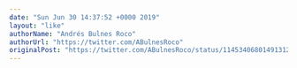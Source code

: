 ```yaml
---
date: "Sun Jun 30 14:37:52 +0000 2019"
layout: "like"
authorName: "Andrés Bulnes Roco"
authorUrl: "https://twitter.com/ABulnesRoco"
originalPost: "https://twitter.com/ABulnesRoco/status/1145340680149131265"
---
```

